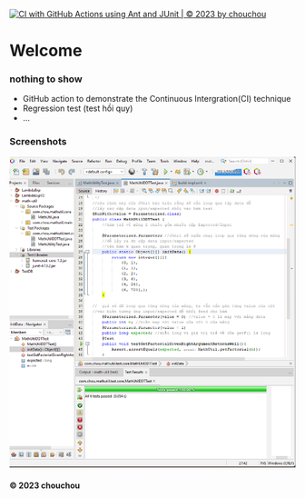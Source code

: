 [![CI with GitHub Actions using Ant and JUnit | © 2023 by chouchou](https://github.com/oixankcute/math-util/actions/workflows/ci.juinit.yml/badge.svg)](https://github.com/oixankcute/math-util/actions/workflows/ci.juinit.yml)

# Welcome 
### nothing to show 
* GitHub action to demonstrate the Continuous Intergration(CI) technique
* Regression test (test hồi quy)
* ...

### Screenshots
![DDT & TTD with JUnit](https://github.com/oixankcute/math-util/blob/main/img/DDt.png)

#### © 2023 chouchou